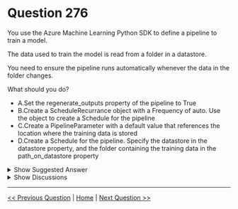 # Question 276

You use the Azure Machine Learning Python SDK to define a pipeline to train a model.

The data used to train the model is read from a folder in a datastore.

You need to ensure the pipeline runs automatically whenever the data in the folder changes.

What should you do?

- A.Set the regenerate_outputs property of the pipeline to True
- B.Create a ScheduleRecurrance object with a Frequency of auto. Use the object to create a Schedule for the pipeline
- C.Create a PipelineParameter with a default value that references the location where the training data is stored
- D.Create a Schedule for the pipeline. Specify the datastore in the datastore property, and the folder containing the training data in the path_on_datastore property

<details>
  <summary>Show Suggested Answer</summary>

<strong>D</strong><br>

<p>Reference:</p>
<p>https://docs.microsoft.com/en-us/azure/machine-learning/how-to-trigger-published-pipeline</p>

</details>

<details>
  <summary>Show Discussions</summary>

<blockquote><p><strong>azurecert2021</strong> <code>(Mon 10 Jan 2022 16:12)</code> - <em>Upvotes: 12</em></p><p>given answer is correct.
To create a file-reactive Schedule, you must set the datastore parameter in the call to Schedule.create. To monitor a folder, set the path_on_datastore argument.

The polling_interval argument allows you to specify, in minutes, the frequency at which the datastore is checked for changes.

If the pipeline was constructed with a DataPath PipelineParameter, you can set that variable to the name of the changed file by setting the data_path_parameter_name argument.</p></blockquote>

<blockquote><p><strong>evangelist</strong> <code>(Sun 08 Dec 2024 07:35)</code> - <em>Upvotes: 1</em></p><p>Nothing but D triggers automatically training when data changed</p></blockquote>
<blockquote><p><strong>james2033</strong> <code>(Sat 20 Apr 2024 03:27)</code> - <em>Upvotes: 1</em></p><p>Quote &#x27;To monitor a folder, set the path_on_datastore argument.&#x27;

at https://learn.microsoft.com/en-us/azure/machine-learning/how-to-trigger-published-pipeline?view=azureml-api-1#create-a-change-based-schedule

--&gt; Choose D, where has path_on_datastore</p></blockquote>

<blockquote><p><strong>JTWang</strong> <code>(Thu 20 Apr 2023 09:14)</code> - <em>Upvotes: 3</em></p><p>Correct.
https://learn.microsoft.com/en-us/azure/machine-learning/v1/how-to-trigger-published-pipeline</p></blockquote>
<blockquote><p><strong>AzureJobsTillRetire</strong> <code>(Wed 23 Aug 2023 19:44)</code> - <em>Upvotes: 1</em></p><p>To run a pipeline on a recurring basis, you&#x27;ll create a schedule. A Schedule associates a pipeline, an experiment, and a trigger. The trigger can either be aScheduleRecurrence that describes the wait between jobs or a Datastore path that specifies a directory to watch for changes.</p></blockquote>
<blockquote><p><strong>kkkk_jjjj</strong> <code>(Sun 18 Sep 2022 08:45)</code> - <em>Upvotes: 3</em></p><p>on exam 18/03/2022</p></blockquote>
<blockquote><p><strong>AjoseO</strong> <code>(Sat 03 Sep 2022 05:35)</code> - <em>Upvotes: 2</em></p><p>On 03 March 2022</p></blockquote>
<blockquote><p><strong>jed_elhak</strong> <code>(Thu 17 Mar 2022 00:09)</code> - <em>Upvotes: 3</em></p><p>D ..given answer is correct.</p></blockquote>

</details>

---

[<< Previous Question](question_275.md) | [Home](../index.md) | [Next Question >>](question_277.md)
